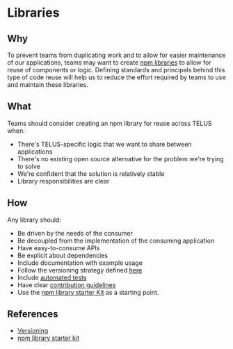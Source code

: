 # Libraries

## Why

To prevent teams from duplicating work and to allow for easier maintenance of our applications, teams may want to create [npm libraries](npm.md) to allow for reuse of components or logic. Defining standards and principals behind this type of code reuse will help us to reduce the effort required by teams to use and maintain these libraries.

## What

Teams should consider creating an npm library for reuse across TELUS when:

- There's TELUS-specific logic that we want to share between applications
- There's no existing open source alternative for the problem we're trying to solve
- We're confident that the solution is relatively stable
- Library responsibilities are clear

## How

Any library should:

- Be driven by the needs of the consumer
- Be decoupled from the implementation of the consuming application
- Have easy-to-consume APIs
- Be explicit about dependencies
- Include documentation with example usage
- Follow the versioning strategy defined [here](versioning.md)
- Include [automated tests](https://github.com/telus/reference-architecture/tree/master/testing)
- Have clear [contribution guidelines](https://github.com/telus/reference-architecture/blob/master/.github/CONTRIBUTING.md)
- Use the [npm library starter Kit](https://github.com/telus/npm-library-starter-kit) as a starting point.

## References

- [Versioning](versioning.md)
- [npm library starter kit](https://github.com/telus/npm-library-starter-kit)
